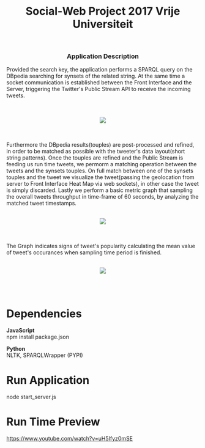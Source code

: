 <h1 align="center">
  <b>Social-Web Project 2017 Vrije Universiteit</b><br><br>
</h1>

<h3 align="center">
<b> Application Description</b>
<br>
</h3>

Provided the search key, the application performs a SPARQL query on the DBpedia searching for synsets of the related string.
At the same time a socket communication is established between the Front Interface and the Server, triggering the Twitter's Public Stream API to receive the incoming tweets.
<br>
<br>
<br>
<p align ="center">
<img src="http://i.imgur.com/HdhP7er.jpg">
</p>
<br>
<br>
Furthermore the DBpedia results(touples) are post-processed and refined, in order to be matched as possible with the tweeter's data layout(short string patterns). Once the touples are refined and the Public Stream is feeding us run time tweets, we permorm a matching operation between the tweets and the synsets touples. On full match between one of the synsets touples and the tweet we visualize the tweet(passing the geolocation from server to Front Interface Heat Map via web sockets), in other case the tweet is simply discarded. Lastly we perform a basic metric graph that sampling the overall tweets throughput in time-frame of 60 seconds, by analyzing the matched tweet timestamps. 
<br>
<br>
<p align ="center">
<img src="http://i.imgur.com/8Pa9IyF.jpg">
</p>
<br>
<br>
The Graph indicates signs of tweet's popularity calculating the mean value of tweet's occurances when sampling time period is finished.
<br>
<br>
<p align ="center">
<img src="http://i.imgur.com/IWZSAjv.jpg">
</p>
<br>
<br>

# Dependencies

<b> JavaScript </b><br>
npm install package.json

<b> Python </b><br>
NLTK, SPARQLWrapper (PYPI)

# Run Application
node start_server.js

# Run Time Preview
https://www.youtube.com/watch?v=uH5Ifyz0mSE
